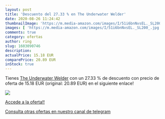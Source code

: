 ```yaml
---
layout: post
title: 'Descuento del 27.33 % en The Underwater Welder'
date: 2020-08-26 11:24:42
thumbnailImage: 'https://m.media-amazon.com/images/I/51i6bnNvsEL._SL200_.jpg'
images: [ 'https://m.media-amazon.com/images/I/51i6bnNvsEL._SL200_.jpg' ]
comments: true
category: ofertas
author: ring
slug: 1603090746
description:
actualPrice: 15.18 EUR
comparePrice: 20.89 EUR
inStock: true
---
```


Tienes [The Underwater Welder](https://www.amazon.com/dp/1603090746/?tag=redken08-20) con un 27.33 % de descuento con precio de oferta de 15.18 EUR (original: 20.89 EUR) en el siguiente enlace!

[![](https://m.media-amazon.com/images/I/51i6bnNvsEL._SL200_.jpg)](https://www.amazon.com/dp/1603090746/?tag=redken08-20)

[Accede a la oferta!!](https://www.amazon.com/dp/1603090746/?tag=redken08-20)

[Consulta otras ofertas en nuestro canal de telegram](https://t.me/s/ofertas25)
